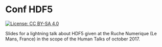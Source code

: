# Conf HDF5

[![License: CC BY-SA 4.0](https://licensebuttons.net/l/by-sa/4.0/80x15.png)](https://creativecommons.org/licenses/by-sa/4.0/)

Slides for a lightning talk about HDF5 given at the Ruche Numerique (Le Mans, France) in
the scope of the Human Talks of october 2017.
